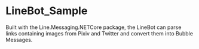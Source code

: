 # LineBot_Sample
Built with the Line.Messaging.NETCore package, the LineBot can parse links containing images from Pixiv and Twitter and convert them into Bubble Messages.
